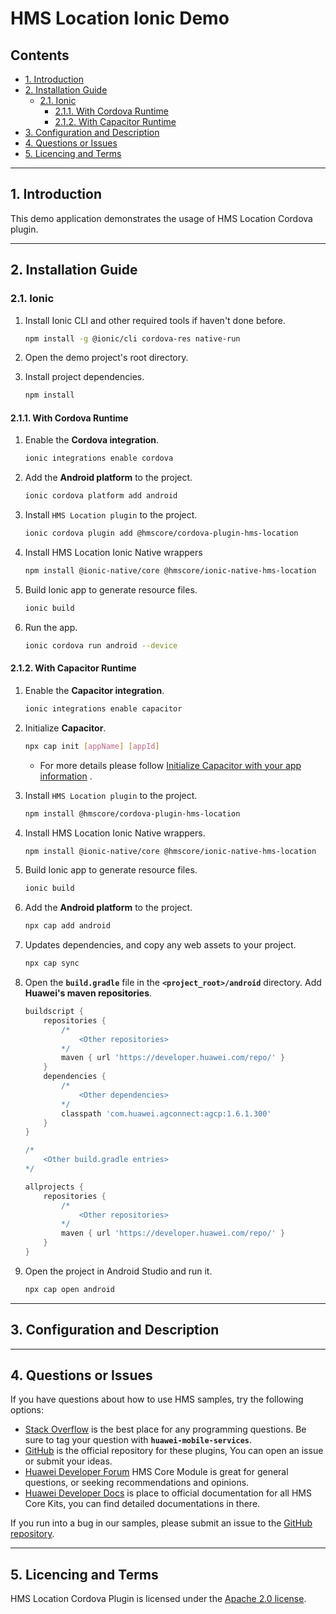 # HMS Location Ionic Demo

## Contents

- [1. Introduction](#1-introduction)
- [2. Installation Guide](#2-installation-guide)
    - [2.1. Ionic](#21-ionic)
        - [2.1.1. With Cordova Runtime](#211-with-cordova-runtime)
        - [2.1.2. With Capacitor Runtime](#212-with-capacitor-runtime)
- [3. Configuration and Description](#3-configuration-and-description)
- [4. Questions or Issues](#4-questions-or-issues)
- [5. Licencing and Terms](#5-licencing-and-terms)

---

## 1. Introduction

This demo application demonstrates the usage of HMS Location Cordova plugin.

---

## 2. Installation Guide

### 2.1. Ionic

1. Install Ionic CLI and other required tools if haven't done before.

    ```bash
    npm install -g @ionic/cli cordova-res native-run
    ```

2. Open the demo project's root directory.

3. Install project dependencies.

    ```bash
    npm install
    ```

#### 2.1.1. With Cordova Runtime

1. Enable the **Cordova integration**.

    ```bash
    ionic integrations enable cordova
    ```

2. Add the **Android platform** to the project.

    ```bash
    ionic cordova platform add android
    ```

3. Install `HMS Location plugin` to the project.

    ```bash
    ionic cordova plugin add @hmscore/cordova-plugin-hms-location
    ```

4. Install HMS Location Ionic Native wrappers

    ```bash
    npm install @ionic-native/core @hmscore/ionic-native-hms-location
    ```

5. Build Ionic app to generate resource files.

    ```bash
    ionic build
    ```

6. Run the app.

    ```bash
    ionic cordova run android --device
    ```

#### 2.1.2. With Capacitor Runtime

1. Enable the **Capacitor integration**.

   ```bash
   ionic integrations enable capacitor
   ```

2. Initialize **Capacitor**.

    ```bash
    npx cap init [appName] [appId]
    ```

    - For more details please
      follow [Initialize Capacitor with your app information](https://capacitorjs.com/docs/getting-started/with-ionic#initialize-capacitor-with-your-app-information)
      .

3. Install `HMS Location plugin` to the project.

    ```bash
    npm install @hmscore/cordova-plugin-hms-location
    ```

4. Install HMS Location Ionic Native wrappers.

    ```bash
    npm install @ionic-native/core @hmscore/ionic-native-hms-location
    ```

5. Build Ionic app to generate resource files.

    ```bash
    ionic build
    ```

6. Add the **Android platform** to the project.

    ```bash
    npx cap add android
    ```

7. Updates dependencies, and copy any web assets to your project.

    ```bash
    npx cap sync
    ```

8. Open the **`build.gradle`** file in the **`<project_root>/android`** directory. Add **Huawei's
   maven repositories**.

    ```groovy
    buildscript {
        repositories {
            /*
                <Other repositories>
            */
            maven { url 'https://developer.huawei.com/repo/' }
        }
        dependencies {
            /*
                <Other dependencies>
            */
            classpath 'com.huawei.agconnect:agcp:1.6.1.300'
        }
    }

    /*
        <Other build.gradle entries>
    */

    allprojects {
        repositories {
            /*
                <Other repositories>
            */
            maven { url 'https://developer.huawei.com/repo/' }
        }
    }
    ```

9. Open the project in Android Studio and run it.

    ```bash
    npx cap open android
    ```

---

## 3. Configuration and Description

---

## 4. Questions or Issues

If you have questions about how to use HMS samples, try the following options:

- [Stack Overflow](https://stackoverflow.com/questions/tagged/huawei-mobile-services) is the best
  place for any programming questions. Be sure to tag your question
  with **`huawei-mobile-services`**.
- [GitHub](https://github.com/HMS-Core/hms-cordova-plugin) is the official repository for these
  plugins, You can open an issue or submit your ideas.
- [Huawei Developer Forum](https://forums.developer.huawei.com/forumPortal/en/home?fid=0101187876626530001&ha_source=hms1)
  HMS Core Module is great for general questions, or seeking recommendations and opinions.
- [Huawei Developer Docs](https://developer.huawei.com/consumer/en/doc/overview/HMS-Core-Plugin?ha_source=hms1)
  is place to official documentation for all HMS Core Kits, you can find detailed documentations in
  there.

If you run into a bug in our samples, please submit an issue to
the [GitHub repository](https://github.com/HMS-Core/hms-cordova-plugin).

---

## 5. Licencing and Terms

HMS Location Cordova Plugin is licensed under the [Apache 2.0 license](LICENSE).

